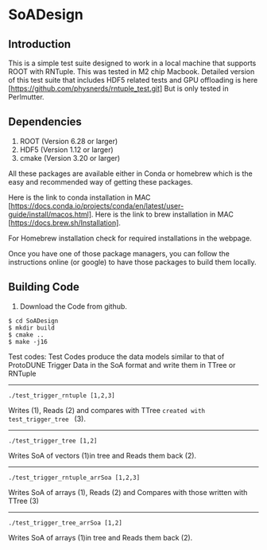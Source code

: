 # SoADesign

## Introduction
This is a simple test suite designed to work in a local machine that supports ROOT with RNTuple. This was tested in M2 chip Macbook.
Detailed version of this test suite that includes HDF5 related tests and GPU offloading is here [https://github.com/physnerds/rntuple_test.git] But is only tested in Perlmutter.

## Dependencies

1. ROOT (Version 6.28 or larger)
2. HDF5 (Version 1.12 or larger)
3. cmake (Version 3.20 or larger)

All these packages are available either in Conda or homebrew which is the easy and recommended way of getting these packages. 

Here is the link to conda installation in MAC [https://docs.conda.io/projects/conda/en/latest/user-guide/install/macos.html].
Here is the link to brew installation in MAC [https://docs.brew.sh/Installation].

For Homebrew installation check for required installations in the webpage. 

Once you have one of those package managers, you can follow the instructions online (or google) to have those packages to build them locally. 

## Building Code

1. Download the Code from github.
```
$ cd SoADesign
$ mkdir build
$ cmake ..
$ make -j16
```

Test codes:
Test Codes produce the data models similar to that of ProtoDUNE Trigger Data in the SoA format and write them in TTree or RNTuple
*********************************
```
./test_trigger_rntuple [1,2,3]
```
Writes (1), Reads (2) and compares with TTree ```created with test_trigger_tree ``` (3).
***********************************
```
./test_trigger_tree [1,2]
```
Writes SoA of vectors (1)in tree and Reads them back (2).
***********************************
```
./test_trigger_rntuple_arrSoa [1,2,3]
```
Writes SoA of arrays (1), Reads (2) and Compares with those written with TTree (3)
***********************************
```
./test_trigger_tree_arrSoa [1,2]
```
Writes SoA of arrays (1)in tree and Reads them back (2).
